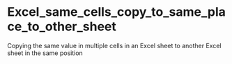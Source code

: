 # Excel_same_cells_copy_to_same_place_to_other_sheet
Copying the same value in  multiple cells in an Excel sheet to another Excel sheet in the same position

